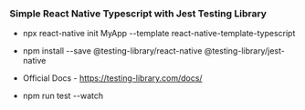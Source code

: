 ### Simple React Native Typescript with Jest Testing Library

* npx react-native init MyApp --template react-native-template-typescript

* npm install --save @testing-library/react-native @testing-library/jest-native

* Official Docs - https://testing-library.com/docs/

* npm run test --watch